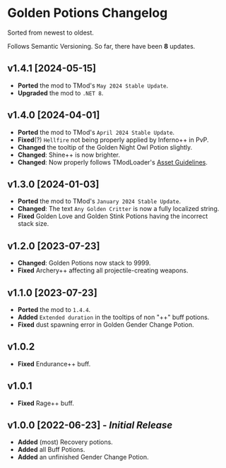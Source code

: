 ﻿# Golden Potions Changelog

Sorted from newest to oldest.

Follows Semantic Versioning.
So far, there have been **8** updates.

## v1.4.1 [2024-05-15]

- **Ported** the mod to TMod's `May 2024 Stable Update`.
- **Upgraded** the mod to `.NET 8`.

## v1.4.0 [2024-04-01]

- **Ported** the mod to TMod's `April 2024 Stable Update`.
- **Fixed**(?) `Hellfire` not being properly applied by Inferno++ in PvP.
- **Changed** the tooltip of the Golden Night Owl Potion slightly.
- **Changed**: Shine++ is now brighter.
- **Changed**: Now properly follows TModLoader's [Asset Guidelines][assets].

## v1.3.0 [2024-01-03]

- **Ported** the mod to TMod's `January 2024 Stable Update`.
- **Changed**: The text `Any Golden Critter` is now a fully localized string.
- **Fixed** Golden Love and Golden Stink Potions having the incorrect	
  stack size.

## v1.2.0 [2023-07-23]

- **Changed**: Golden Potions now stack to 9999.
- **Fixed** Archery++ affecting all projectile-creating weapons.

## v1.1.0 [2023-07-23]

- **Ported** the mod to `1.4.4`.
- **Added** `Extended duration` in the tooltips of non "++" buff potions.
- **Fixed** dust spawning error in Golden Gender Change Potion.

## v1.0.2

- **Fixed** Endurance++ buff.

## v1.0.1

- **Fixed** Rage++ buff.

## v1.0.0 [2022-06-23] - _Initial Release_

- **Added** (most) Recovery potions.
- **Added** all Buff Potions.
- **Added** an unfinished Gender Change Potion.

<!-- References -->

[assets]: https://github.com/tModLoader/tModLoader/wiki/Assets